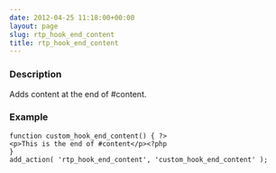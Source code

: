 ```yaml
---
date: 2012-04-25 11:18:00+00:00
layout: page
slug: rtp_hook_end_content
title: rtp_hook_end_content
---
```


### Description


Adds content at the end of #content.


### Example



    
    function custom_hook_end_content() { ?>
    <p>This is the end of #content</p><?php
    }
    add_action( 'rtp_hook_end_content', 'custom_hook_end_content' );
